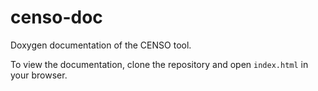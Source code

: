 # censo-doc
Doxygen documentation of the CENSO tool.

To view the documentation, clone the repository and open ```index.html``` in your browser.
